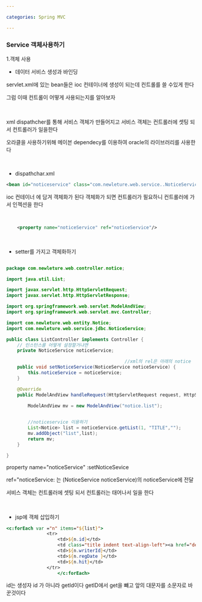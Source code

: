 ```yaml
---

categories: Spring MVC

---
```




### Service 객체사용하기



1.객체 사용
- 데이터 서비스 생성과 바인딩

servlet.xml에 있는 bean들은 ioc 컨테이너에 생성이 되는데 컨트롤를 쓸 수있게 한다 

그럼 이때 컨트롤이 어떻게 사용되는지를 알아보자

&nbsp;


xml dispathcher를 통해 서비스 객체가 만들어지고 서비스 객체는 컨트롤러에 셋팅 되서 
컨트롤러가 일을한다 

 오라클을 사용하기위해 메이븐 dependecy를 이용하여 oracle의 라이브러리를 사용한다

&nbsp;


- dispathchar.xml

```xml
<bean id="noticeservice" class="com.newleture.web.service..NoticeService"/>

```
ioc 컨테이너 에 담겨 객체화가 된다 
객체화가 되면 컨트롤러가 필요하니 컨트롤러에 가서 인젝션을 한다 

&nbsp;

```xml
    <property name="noticeService" ref="noticeService"/>

```
&nbsp;


- setter를 가지고 객체화하기

```java

package com.newleture.web.controller.notice;

import java.util.List;

import javax.servlet.http.HttpServletRequest;
import javax.servlet.http.HttpServletResponse;

import org.springframework.web.servlet.ModelAndView;
import org.springframework.web.servlet.mvc.Controller;

import com.newleture.web.entity.Notice;
import com.newleture.web.service.jdbc.NoticeService;

public class ListController implements Controller {
	// 인스턴스를 어떻게 설정할거냐면 
	private NoticeService noticeService;

											//xml의 rel은 아래의 notice
	public void setNoticeService(NoticeService noticeService) {
		this.noticeService = noticeService;
	}

	@Override
	public ModelAndView handleRequest(HttpServletRequest request, HttpServletResponse response) throws Exception {

		ModelAndView mv = new ModelAndView("notice.list");
		

		//noticeservice 이용하기
		List<Notice> list = noticeService.getList(1, "TITLE","");
		mv.addObject("list",list);
		return mv;
	}

}


```

property name="noticeService" :setNoticeSevice   

ref="noticeService: 는 (NoticeService noticeService)의 noticeService에 전달

서비스 객체는 컨트롤러에 셋팅 되서 컨트롤러는 태어나서 일을 한다

&nbsp;



 - jsp에 객체 삽입하기

 ```jsp
<c:forEach var ="n" items="${list}">
				<tr>
					<td>${n.id}</td>
					<td class="title indent text-align-left"><a href="detail.html">${n.title}							8강까지의 예제 코드</a></td>
					<td>${n.writerId}</td>
					<td>${n.regDate }</td>
					<td>${n.hit}</td>
				</tr>
					</c:forEach>


 ``` 


 id는 생성자 id 가 아니라 getId이다 getID에서 get을 뺴고 앞의 대문자를 소문자로 바꾼것이다 












